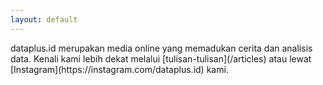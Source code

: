 ```yaml
---
layout: default
---
```


<div class="lead pretty-links">
dataplus.id merupakan media online yang memadukan cerita dan analisis data. Kenali kami lebih dekat melalui [tulisan-tulisan](/articles) atau lewat [Instagram](https://instagram.com/dataplus.id) kami.
</div>
